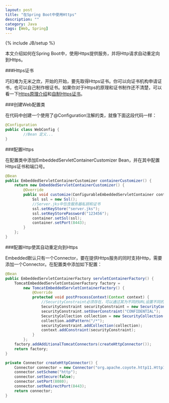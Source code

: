 ```yaml
---
layout: post
title: "在Spring Boot中使用Https"
description: ""
category: Java
tags: [Web, Spring]
---
```

{% include JB/setup %}

本文介绍如何在Spring Boot中，使用Https提供服务，并将Http请求自动重定向到Https。

###Https证书

巧妇难为无米之炊，开始的开始，要先取得Https证书。你可以向证书机构申请证书，也可以自己制作根证书。如果你对于Https的原理和证书制作还不清楚，可以看一下[Https原理介绍](http://zhaox.github.io/security/2015/11/06/explain-https/)和[自制Https证书](http://zhaox.github.io/security/2015/11/09/diy-https/)。

###创建Web配置类

在代码中创建一个使用了@Configuration注解的类，就像下面这段代码一样：

```java
@Configuration
public class WebConfig {
        //Bean 定义...
}
```

###配置Https

在配置类中添加EmbeddedServletContainerCustomizer Bean，并在其中配置Https证书和端口号。

```java
@Bean
public EmbeddedServletContainerCustomizer containerCustomizer() {
    return new EmbeddedServletContainerCustomizer() {
        @Override
        public void customize(ConfigurableEmbeddedServletContainer container) {
            Ssl ssl = new Ssl();
            //Server.jks中包含服务器私钥和证书
            ssl.setKeyStore("server.jks");
            ssl.setKeyStorePassword("123456");
            container.setSsl(ssl);
            container.setPort(8443);
        }
    };
}
```

###配置Http使其自动重定向到Https

Embedded默认只有一个Connector，要在提供Https服务的同时支持Http，需要添加一个Connector。在配置类中添加如下配置：

```java
@Bean
public EmbeddedServletContainerFactory servletContainerFactory() {
    TomcatEmbeddedServletContainerFactory factory =
        new TomcatEmbeddedServletContainerFactory() {
            @Override
            protected void postProcessContext(Context context) {
                //SecurityConstraint必须存在，可以通过其为不同的URL设置不同的重定向策略。
                SecurityConstraint securityConstraint = new SecurityConstraint();
                securityConstraint.setUserConstraint("CONFIDENTIAL");
                SecurityCollection collection = new SecurityCollection();
                collection.addPattern("/*");
                securityConstraint.addCollection(collection);
                context.addConstraint(securityConstraint);
            }
        };
    factory.addAdditionalTomcatConnectors(createHttpConnector());
    return factory;
}

private Connector createHttpConnector() {
    Connector connector = new Connector("org.apache.coyote.http11.Http11NioProtocol");
    connector.setScheme("http");
    connector.setSecure(false);
    connector.setPort(8080);
    connector.setRedirectPort(8443);
    return connector;
}
```
